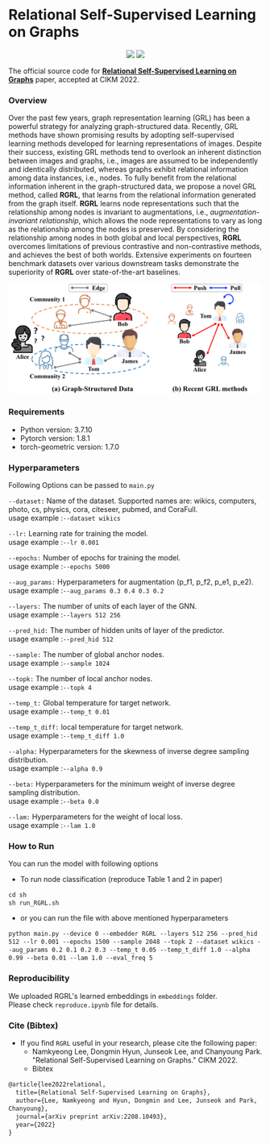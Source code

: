 # Relational Self-Supervised Learning on Graphs

<p align="center">   
    <a href="https://pytorch.org/" alt="PyTorch">
      <img src="https://img.shields.io/badge/PyTorch-%23EE4C2C.svg?e&logo=PyTorch&logoColor=white" /></a>
    <a href="https://www.cikm2022.org/" alt="Conference">
        <img src="https://img.shields.io/badge/CIKM'22-brightgreen" /></a>
</p>

The official source code for [**Relational Self-Supervised Learning on Graphs**](https://arxiv.org/abs/2208.10493) paper, accepted at CIKM 2022.


### Overview
Over the past few years, graph representation learning (GRL) has been a powerful strategy for analyzing graph-structured data. 
Recently, GRL methods have shown promising results by adopting self-supervised learning methods developed for learning representations of images. Despite their success, existing GRL methods tend to overlook an inherent distinction between images and graphs, i.e., images are assumed to be independently and identically distributed, whereas graphs exhibit relational information among data instances, i.e., nodes.
To fully benefit from the relational information inherent in the graph-structured data,
we propose a novel GRL method, called **RGRL**, that learns from the relational information generated from the graph itself. 
**RGRL** learns node representations such that the relationship among nodes is invariant to augmentations, i.e., *augmentation-invariant relationship*, which allows the node representations to vary as long as the relationship among the nodes is preserved.
By considering the relationship among nodes in both global and local perspectives, **RGRL** overcomes limitations of previous contrastive and non-contrastive methods, and achieves the best of both worlds. 
Extensive experiments on fourteen benchmark datasets over various downstream tasks demonstrate the superiority of **RGRL** over state-of-the-art baselines.

<img src="img/community3.png" width="500px"></img> 


### Requirements

- Python version: 3.7.10
- Pytorch version: 1.8.1
- torch-geometric version: 1.7.0

### Hyperparameters
Following Options can be passed to `main.py`

`--dataset:`
Name of the dataset. Supported names are: wikics, computers, photo, cs, physics, cora, citeseer, pubmed, and CoraFull.  
usage example :`--dataset wikics`

`--lr:`
Learning rate for training the model.  
usage example :`--lr 0.001`

`--epochs:`
Number of epochs for training the model.  
usage example :`--epochs 5000`

`--aug_params:`
Hyperparameters for augmentation (p_f1, p_f2, p_e1, p_e2).  
usage example :`--aug_params 0.3 0.4 0.3 0.2`

`--layers:`
The number of units of each layer of the GNN.  
usage example :`--layers 512 256`

`--pred_hid:`
The number of hidden units of layer of the predictor.  
usage example :`--pred_hid 512`

`--sample:`
The number of global anchor nodes.  
usage example :`--sample 1024`

`--topk:`
The number of local anchor nodes.  
usage example :`--topk 4`

`--temp_t:`
Global temperature for target network.  
usage example :`--temp_t 0.01`

`--temp_t_diff:`
local temperature for target network.  
usage example :`--temp_t_diff 1.0`

`--alpha:`
Hyperparameters for the skewness of inverse degree sampling distribution.  
usage example :`--alpha 0.9`

`--beta:`
Hyperparameters for the minimum weight of inverse degree sampling distribution.  
usage example :`--beta 0.0`

`--lam:`
Hyperparameters for the weight of local loss.  
usage example :`--lam 1.0`


### How to Run

You can run the model with following options
- To run node classification (reproduce Table 1 and 2 in paper)
```
cd sh
sh run_RGRL.sh
```

- or you can run the file with above mentioned hyperparameters
```
python main.py --device 0 --embedder RGRL --layers 512 256 --pred_hid 512 --lr 0.001 --epochs 1500 --sample 2048 --topk 2 --dataset wikics --aug_params 0.2 0.1 0.2 0.3 --temp_t 0.05 --temp_t_diff 1.0 --alpha 0.99 --beta 0.01 --lam 1.0 --eval_freq 5
```

### Reproducibility
We uploaded RGRL's learned embeddings in `embeddings` folder.  
Please check `reproduce.ipynb` file for details.

### Cite (Bibtex)
- If you find ``RGRL`` useful in your research, please cite the following paper:
  - Namkyeong Lee, Dongmin Hyun, Junseok Lee, and Chanyoung Park. "Relational Self-Supervised Learning on Graphs." CIKM 2022.
  - Bibtex
```
@article{lee2022relational,
  title={Relational Self-Supervised Learning on Graphs},
  author={Lee, Namkyeong and Hyun, Dongmin and Lee, Junseok and Park, Chanyoung},
  journal={arXiv preprint arXiv:2208.10493},
  year={2022}
}
```
